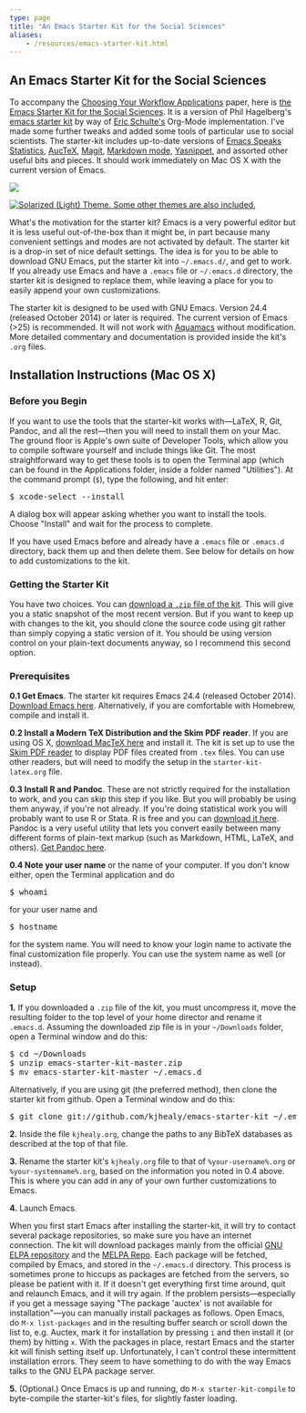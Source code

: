 ```yaml
---
type: page
title: "An Emacs Starter Kit for the Social Sciences"
aliases:
    - /resources/emacs-starter-kit.html
---
```




<h2>An Emacs Starter Kit for the Social Sciences</h2>
  
<p>
To accompany the <a href="http://www.kieranhealy.org/files/misc/workflow-apps.pdf">Choosing Your Workflow Applications</a> paper, here is <a href="https://github.com/kjhealy/emacs-starter-kit">the Emacs Starter Kit for the Social Sciences</a>. It is a version of Phil Hagelberg's <a href="http://github.com/technomancy/emacs-starter-kit/tree">emacs starter kit</a> by way of <a href="http://eschulte.github.com/emacs-starter-kit/" title="Emacs Starter Kit">Eric Schulte's</a> Org-Mode implementation. I've made some further tweaks and added some tools of particular use to social scientists. The starter-kit includes up-to-date versions of <a href="http://ess.r-project.org/">Emacs Speaks Statistics</a>, <a href="http://www.gnu.org/software/auctex/" title="AUCTeX - Sophisticated document creation">AucTeX</a>, <a href="http://philjackson.github.com/magit/" title="It's Magit!">Magit</a>, <a href="http://jblevins.org/projects/markdown-mode/" title="Emacs markdown-mode">Markdown mode</a>, <a href="http://code.google.com/p/yasnippet/" title="yasnippet - Project Hosting on Google Code">Yasnippet</a>, and assorted other useful bits and pieces. It should work immediately on Mac OS X with the current version of Emacs.
</p>
<p>

<a href="http://kieranhealy.org/img/emacs-starter-kit.jpg"><img src="https://kieranhealy.org/img/emacs-starter-kit.jpg" caption="The Obligatory Screenshot, showing the Solarized (Dark) Theme"></a>

</p>

<p>

<a href="http://kieranhealy.org/img/emacs-starter-kit-light.png"><img src="https://kieranhealy.org/img/emacs-starter-kit-light.png" alt="Solarized (Light) Theme. Some other themes are also included."></a>

</p>
<p>
What's the motivation for the starter kit? Emacs is a very powerful editor but it is less useful out-of-the-box than it might be, in part because many convenient settings and modes are not activated by default. The starter kit is a drop-in set of nice default settings. The idea is for you to be able to download GNU Emacs, put the starter kit into <code>~/.emacs.d/</code>, and get to work. If you already use Emacs and have a <code>.emacs</code> file or <code>~/.emacs.d</code> directory, the starter kit is designed to replace them, while leaving a place for you to easily append your own customizations.
</p>
<p>
The starter kit is designed to be used with GNU Emacs. Version 24.4 (released October 2014) or later is required. The current version of Emacs (>25) is recommended. It will not work with <a href="http://aquamacs.org/" title="Aquamacs: Emacs for Mac OS X">Aquamacs</a> without modification. More detailed commentary and documentation is provided inside the kit's <code>.org</code> files. 
</p>
<h2>
Installation Instructions (Mac OS X)
</h2>

<h3>Before you Begin</h3>
<p>If you want to use the tools that the starter-kit works with—LaTeX, R, Git, Pandoc, and all the rest—then you will need to install them on your Mac. The ground floor is Apple's own suite of Developer Tools, which allow you to compile software yourself and include things like Git. The most straightforward way to get these tools is to open the Terminal app (which can be found in the Applications folder, inside a folder named "Utilities"). At the command prompt (<code>$</code>), type the following, and hit enter:

<pre>$ xcode-select --install</pre>

A dialog box will appear asking whether you want to install the tools. Choose "Install" and wait for the process to complete. 
</p>

<p>If you have used Emacs before and already have a <code>.emacs</code> file or <code>.emacs.d</code> directory, back them up and then delete them. See below for details on how to add customizations to the kit.</p>

<h3>Getting the Starter Kit</h3>
<p>You have two choices. You can <a href="https://github.com/kjhealy/emacs-starter-kit/archive/master.zip">download a <code>.zip</code> file of the kit</a>. This will give you a static snapshot of the most recent version. But if you want to keep up with changes to the kit, you should clone the source code using git rather than simply copying a static version of it. You should be using version control on your plain-text documents anyway, so I recommend this second option.</p> 

<h3>
Prerequisites
</h3>

<p>
<strong>0.1 Get Emacs</strong>.  The starter kit requires Emacs 24.4 (released October 2014). <a href="http://emacsformacosx.com/" title="GNU Emacs For Mac OS X">Download Emacs here</a>. Alternatively, if you are comfortable with Homebrew, compile and install it. 
</p>
<p>
<strong>0.2 Install a Modern TeX Distribution and the Skim PDF reader</strong>. If you are using OS X, <a href="http://www.tug.org/mactex/" title="MacTeX - TeX Users Group">download MacTeX here</a> and install it. The kit is set up to use the <a href="http://skim-app.sourceforge.net">Skim PDF reader</a> to display PDF files created from <code>.tex</code> files. You can use other readers, but will need to modify the setup in the <code>starter-kit-latex.org</code> file.
</p>
<p>
<strong>0.3 Install R and Pandoc</strong>. These are not strictly required for the installation to work, and you can skip this step if you like. But you will probably be using them anyway, if you're not already. If you're doing statistical work you will probably want to use R or Stata. R is free and you can <a href="http://www.r-project.org">download it here</a>. Pandoc is a very useful utility that lets you convert easily between many different forms of plain-text markup (such as Markdown, HTML, LaTeX, and others). <a href="http://johnmacfarlane.net/pandoc/">Get Pandoc here</a>.
</p>
<p>
<strong>0.4 Note your user name</strong> or the name of your computer. If you don't know either, open the Terminal application and do
</p>
<pre>
$ whoami
</pre>
<p>
for your user name and
</p>
<pre>
$ hostname
</pre>
<p>
for the system name. You will need to know your login name to activate the final customization file properly. You can use the system name as well (or instead).
</p>
<h3>
Setup
</h3>
<p>
<strong>1.</strong> If you downloaded a <code>.zip</code> file of the kit, you must uncompress it, move the resulting folder to the top level of your home director and rename it <code>.emacs.d</code>. Assuming the downloaded zip file is in your <code>~/Downloads</code> folder, open a Terminal window and do this:</p>

<pre>
$ cd ~/Downloads
$ unzip emacs-starter-kit-master.zip
$ mv emacs-starter-kit-master ~/.emacs.d
</pre>

Alternatively, if you are using git (the preferred method), then clone the starter kit from github. Open a Terminal window and do this:
</p>
<pre>
$ git clone git://github.com/kjhealy/emacs-starter-kit ~/.emacs.d
</pre>
<p>
<strong>2.</strong> Inside the file <code>kjhealy.org</code>, change the paths to any BibTeX databases as described at the top of that file.
</p>
<p>
<strong>3.</strong> Rename the starter kit's <code>kjhealy.org</code> file to that of <code>%your-username%.org</code> or <code>%your-systemname%.org</code>, based on the information you noted in 0.4 above. This is where you can add in any of your own further customizations to Emacs.
</p>
<p>
<strong>4.</strong> Launch Emacs.
</p>
<p>
When you first start Emacs after installing the starter-kit, it will try to contact several package repositories, so make sure you have an internet connection. The kit will download packages mainly from the official <a href="http://http://elpa.gnu.org" title="Welcome to ELPA">GNU ELPA repository</a> and the <a href="http://melpa.milkbox.net" title="MELPA">MELPA Repo</a>. Each package will be fetched, compiled by Emacs, and stored in the <code>~/.emacs.d</code> directory. This process is sometimes prone to hiccups as packages are fetched from the servers, so please be patient with it. If it doesn't get everything first time around, quit and relaunch Emacs, and it will try again. If the problem persists—especially if you get a message saying "The package 'auctex' is not available for installation"—you can manually install packages as follows. Open Emacs, do <code>M-x list-packages</code> and in the resulting buffer search or scroll down the list to, e.g. Auctex, mark it for installation by pressing <code>i</code> and then install it (or them) by hitting <code>x</code>. With the packages in place, restart Emacs and the starter kit will finish setting itself up. Unfortunately, I can't control these intermittent installation errors. They seem to have something to do with the way Emacs talks to the GNU ELPA package server.



</p>
<p>
<strong>5.</strong> (Optional.) Once Emacs is up and running, do <code>M-x starter-kit-compile</code> to byte-compile the starter-kit's files, for slightly faster loading.
</p>


